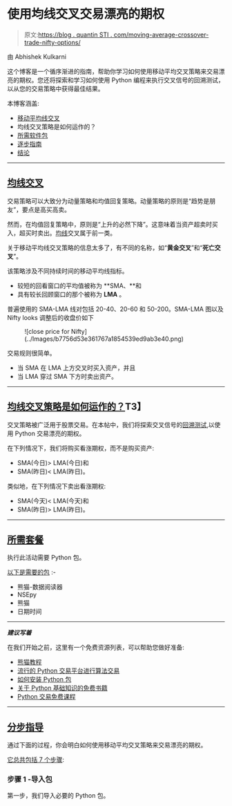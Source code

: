 # 使用均线交叉交易漂亮的期权

> 原文:[https://blog . quantin STI . com/moving-average-crossover-trade-nifty-options/](https://blog.quantinsti.com/moving-average-crossover-trade-nifty-options/)

由 Abhishek Kulkarni

这个博客是一个循序渐进的指南，帮助你学习如何使用移动平均交叉策略来交易漂亮的期权。您还将探索和学习如何使用 Python 编程来执行交叉信号的回溯测试，以从您的交易策略中获得最佳结果。

本博客涵盖:

*   [移动平均线交叉](#moving-average-crossover)
*   均线交叉策略是如何运作的？
*   [所需软件包](#packages-required)
*   [逐步指南](#step-by-step-guide)
*   [结论](#conclusion)

* * *

## **[均线交叉](#moving-average-crossover)**

交易策略可以大致分为动量策略和均值回复策略。动量策略的原则是“趋势是朋友”，要点是高买高卖。

然而，在均值回复策略中，原则是“上升的必然下降”。这意味着当资产超卖时买入，超买时卖出。[均线](/moving-average-trading-strategies/)交叉属于前一类。

关于移动平均线交叉策略的信息太多了，有不同的名称，如“**黄金交叉**”和“**死亡交叉**”。

该策略涉及不同持续时间的移动平均线指标。

*   较短的回看窗口的平均值被称为 **SMA、**和
*   具有较长回顾窗口的那个被称为 **LMA** 。

普遍使用的 SMA-LMA 线对包括 20-40、20-60 和 50-200。SMA-LMA 图以及 Nifty looks 调整后的收盘价如下

<figure class="kg-card kg-image-card kg-width-full">![close price for Nifty](../Images/b7756d53e361767a1854539ed9ab3e40.png)</figure>

交易规则很简单。

*   当 SMA 在 LMA 上方交叉时买入资产，并且
*   当 LMA 穿过 SMA 下方时卖出资产。

* * *

## **[均线交叉策略是如何运作的？](#moving-average-crossover-strategy-working)T3】**

交叉策略被广泛用于股票交易。在本帖中，我们将探索交叉信号的[回溯测试](/vectorized-backtesting-in-excel/),以使用 Python 交易漂亮的期权。

在下列情况下，我们将购买看涨期权，而不是购买资产:

*   SMA(今日)> LMA(今日)和
*   SMA(昨日)< LMA(昨日)。

类似地，在下列情况下卖出看涨期权:

*   SMA(今天)< LMA(今天)和
*   SMA(昨日)> LMA(昨日)。

* * *

## **[所需套餐](#packages-required)**

执行此活动需要 Python 包。

<u>以下是需要的包</u> :-

*   熊猫-数据阅读器
*   NSEpy
*   熊猫
*   日期时间

* * *

***建议写着***

在我们开始之前，这里有一个免费资源列表，可以帮助您做好准备:

*   [熊猫教程](/python-pandas-tutorial/)
*   [流行的 Python 交易平台进行算法交易](/python-trading-library/)
*   [如何安装 Python 包](/installing-python-packages/)
*   [关于 Python 基础知识的免费书籍](https://www.quantinsti.com/python-basics-handbook)
*   [Python 交易免费课程](https://quantra.quantinsti.com/course/python-trading-basic)

* * *

## **[分步指导](#step-by-step-guide)**

通过下面的过程，你会明白如何使用移动平均交叉策略来交易漂亮的期权。

<u>它总共包括 7 个步骤</u>:

### **步骤 1 -导入包**

第一步，我们导入必要的 Python 包。